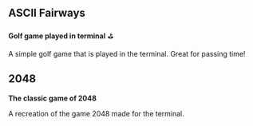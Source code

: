 ## ASCII Fairways
__Golf game played in terminal__ ⛳

A simple golf game that is played in the terminal. Great for passing time!

## 2048
__The classic game of 2048__

A recreation of the game 2048 made for the terminal.
